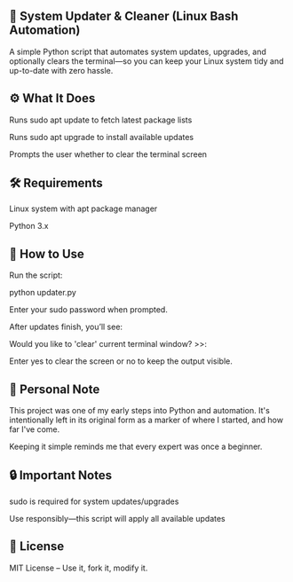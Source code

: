 ## 🧼 System Updater & Cleaner (Linux Bash Automation)

A simple Python script that automates system updates, upgrades, and optionally clears the terminal—so you can keep your Linux system tidy and up-to-date with zero hassle.

## ⚙️ What It Does

Runs sudo apt update to fetch latest package lists

Runs sudo apt upgrade to install available updates

Prompts the user whether to clear the terminal screen

## 🛠️ Requirements

Linux system with apt package manager

Python 3.x

## 🚀 How to Use

Run the script:

python updater.py

Enter your sudo password when prompted.

After updates finish, you’ll see:

Would you like to 'clear' current terminal window? >>:

Enter yes to clear the screen or no to keep the output visible.

## 🌱 Personal Note
This project was one of my early steps into Python and automation. It's intentionally left in its original form as a marker of where I started, and how far I've come.

Keeping it simple reminds me that every expert was once a beginner.

## 🔒 Important Notes

sudo is required for system updates/upgrades

Use responsibly—this script will apply all available updates

## 📄 License

MIT License – Use it, fork it, modify it.

